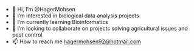 - 👋 Hi, I’m @HagerMohsen
- 👀 I’m interested in biological data analysis projects
- 🌱 I’m currently learning Bioinformatics
- 💞️ I’m looking to collaborate on projects solving agricultural issues and pest control
- 📫 How to reach me hagermohsen92@hotmail.com

<!---
HagerMohsen/HagerMohsen is a ✨ special ✨ repository because its `README.md` (this file) appears on your GitHub profile.
You can click the Preview link to take a look at your changes.
--->
